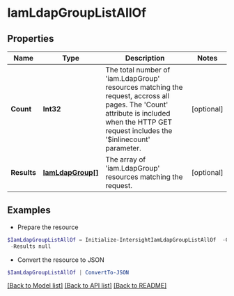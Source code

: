 # IamLdapGroupListAllOf
## Properties

Name | Type | Description | Notes
------------ | ------------- | ------------- | -------------
**Count** | **Int32** | The total number of &#39;iam.LdapGroup&#39; resources matching the request, accross all pages. The &#39;Count&#39; attribute is included when the HTTP GET request includes the &#39;$inlinecount&#39; parameter. | [optional] 
**Results** | [**IamLdapGroup[]**](IamLdapGroup.md) | The array of &#39;iam.LdapGroup&#39; resources matching the request. | [optional] 

## Examples

- Prepare the resource
```powershell
$IamLdapGroupListAllOf = Initialize-IntersightIamLdapGroupListAllOf  -Count null `
 -Results null
```

- Convert the resource to JSON
```powershell
$IamLdapGroupListAllOf | ConvertTo-JSON
```

[[Back to Model list]](../README.md#documentation-for-models) [[Back to API list]](../README.md#documentation-for-api-endpoints) [[Back to README]](../README.md)

